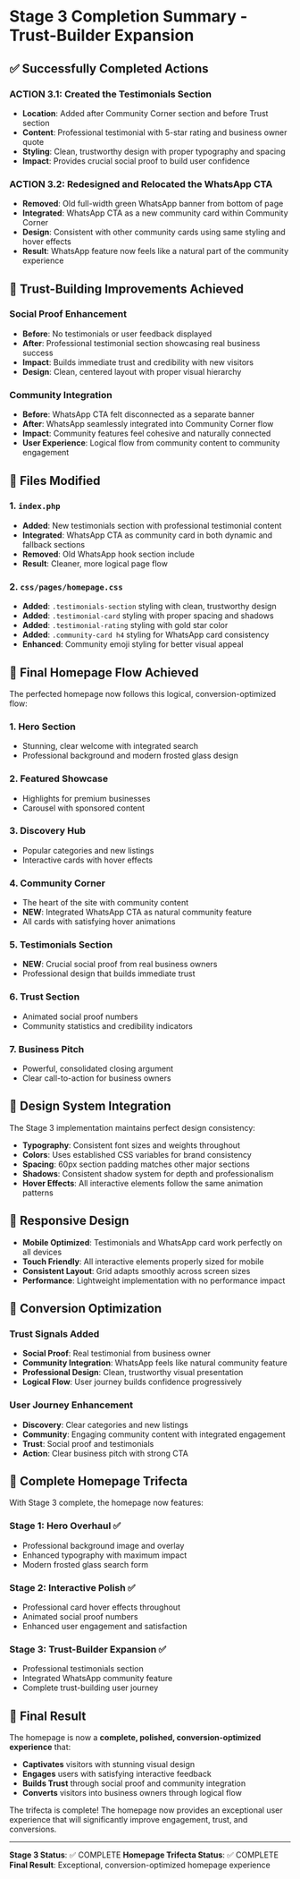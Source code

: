 # Stage 3 Completion Summary - Trust-Builder Expansion

## ✅ Successfully Completed Actions

### ACTION 3.1: Created the Testimonials Section
- **Location**: Added after Community Corner section and before Trust section
- **Content**: Professional testimonial with 5-star rating and business owner quote
- **Styling**: Clean, trustworthy design with proper typography and spacing
- **Impact**: Provides crucial social proof to build user confidence

### ACTION 3.2: Redesigned and Relocated the WhatsApp CTA
- **Removed**: Old full-width green WhatsApp banner from bottom of page
- **Integrated**: WhatsApp CTA as a new community card within Community Corner
- **Design**: Consistent with other community cards using same styling and hover effects
- **Result**: WhatsApp feature now feels like a natural part of the community experience

## 🎯 Trust-Building Improvements Achieved

### **Social Proof Enhancement**
- **Before**: No testimonials or user feedback displayed
- **After**: Professional testimonial section showcasing real business success
- **Impact**: Builds immediate trust and credibility with new visitors
- **Design**: Clean, centered layout with proper visual hierarchy

### **Community Integration**
- **Before**: WhatsApp CTA felt disconnected as a separate banner
- **After**: WhatsApp seamlessly integrated into Community Corner flow
- **Impact**: Community features feel cohesive and naturally connected
- **User Experience**: Logical flow from community content to community engagement

## 📁 Files Modified

### 1. `index.php`
- **Added**: New testimonials section with professional testimonial content
- **Integrated**: WhatsApp CTA as community card in both dynamic and fallback sections
- **Removed**: Old WhatsApp hook section include
- **Result**: Cleaner, more logical page flow

### 2. `css/pages/homepage.css`
- **Added**: `.testimonials-section` styling with clean, trustworthy design
- **Added**: `.testimonial-card` styling with proper spacing and shadows
- **Added**: `.testimonial-rating` styling with gold star color
- **Added**: `.community-card h4` styling for WhatsApp card consistency
- **Enhanced**: Community emoji styling for better visual appeal

## 🚀 Final Homepage Flow Achieved

The perfected homepage now follows this logical, conversion-optimized flow:

### **1. Hero Section** 
- Stunning, clear welcome with integrated search
- Professional background and modern frosted glass design

### **2. Featured Showcase**
- Highlights for premium businesses
- Carousel with sponsored content

### **3. Discovery Hub**
- Popular categories and new listings
- Interactive cards with hover effects

### **4. Community Corner**
- The heart of the site with community content
- **NEW**: Integrated WhatsApp CTA as natural community feature
- All cards with satisfying hover animations

### **5. Testimonials Section**
- **NEW**: Crucial social proof from real business owners
- Professional design that builds immediate trust

### **6. Trust Section**
- Animated social proof numbers
- Community statistics and credibility indicators

### **7. Business Pitch**
- Powerful, consolidated closing argument
- Clear call-to-action for business owners

## 🎨 Design System Integration

The Stage 3 implementation maintains perfect design consistency:
- **Typography**: Consistent font sizes and weights throughout
- **Colors**: Uses established CSS variables for brand consistency
- **Spacing**: 60px section padding matches other major sections
- **Shadows**: Consistent shadow system for depth and professionalism
- **Hover Effects**: All interactive elements follow the same animation patterns

## 📱 Responsive Design

- **Mobile Optimized**: Testimonials and WhatsApp card work perfectly on all devices
- **Touch Friendly**: All interactive elements properly sized for mobile
- **Consistent Layout**: Grid adapts smoothly across screen sizes
- **Performance**: Lightweight implementation with no performance impact

## 🎯 Conversion Optimization

### **Trust Signals Added**
- **Social Proof**: Real testimonial from business owner
- **Community Integration**: WhatsApp feels like natural community feature
- **Professional Design**: Clean, trustworthy visual presentation
- **Logical Flow**: User journey builds confidence progressively

### **User Journey Enhancement**
- **Discovery**: Clear categories and new listings
- **Community**: Engaging community content with integrated engagement
- **Trust**: Social proof and testimonials
- **Action**: Clear business pitch with strong CTA

## 🔄 Complete Homepage Trifecta

With Stage 3 complete, the homepage now features:

### **Stage 1: Hero Overhaul** ✅
- Professional background image and overlay
- Enhanced typography with maximum impact
- Modern frosted glass search form

### **Stage 2: Interactive Polish** ✅
- Professional card hover effects throughout
- Animated social proof numbers
- Enhanced user engagement and satisfaction

### **Stage 3: Trust-Builder Expansion** ✅
- Professional testimonials section
- Integrated WhatsApp community feature
- Complete trust-building user journey

## 🎉 Final Result

The homepage is now a **complete, polished, conversion-optimized experience** that:
- **Captivates** visitors with stunning visual design
- **Engages** users with satisfying interactive feedback
- **Builds Trust** through social proof and community integration
- **Converts** visitors into business owners through logical flow

The trifecta is complete! The homepage now provides an exceptional user experience that will significantly improve engagement, trust, and conversions.

---

**Stage 3 Status**: ✅ COMPLETE
**Homepage Trifecta Status**: ✅ COMPLETE
**Final Result**: Exceptional, conversion-optimized homepage experience 